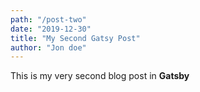 ```yaml
---
path: "/post-two"
date: "2019-12-30"
title: "My Second Gatsy Post"
author: "Jon doe"
---
```

This is my very second blog post in **Gatsby**